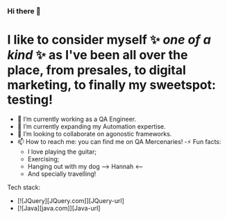### Hi there 👋


# I like to consider myself ✨ _one of a kind_ ✨ as I've been all over the place, from presales, to digital marketing, to finally my sweetspot: testing!

- 🔭 I’m currently working as a QA Engineer.  
- 🌱 I’m currently expanding my Automation expertise.
- 👯 I’m looking to collaborate on agonostic frameworks.
- 📫 How to reach me: you can find me on QA Mercenaries!
-⚡ Fun facts:
    - I love playing the guitar;
    - Exercising;
    - Hanging out with my dog --> Hannah <--
    - And specially travelling!

Tech stack:

* [![JQuery][JQuery.com]][JQuery-url]
* [![Java][java.com]][Java-url]
